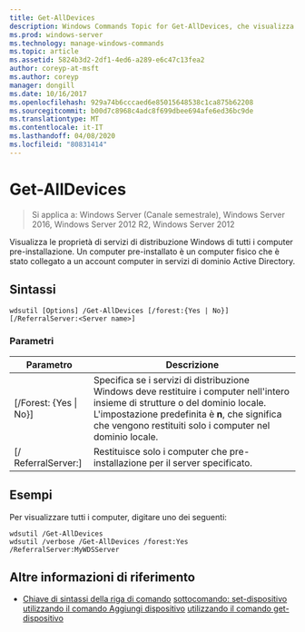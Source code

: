 ```yaml
---
title: Get-AllDevices
description: Windows Commands Topic for Get-AllDevices, che visualizza le proprietà di servizi di distribuzione Windows di tutti i computer pre-installati.
ms.prod: windows-server
ms.technology: manage-windows-commands
ms.topic: article
ms.assetid: 5824b3d2-2df1-4ed6-a289-e6c47c13fea2
author: coreyp-at-msft
ms.author: coreyp
manager: dongill
ms.date: 10/16/2017
ms.openlocfilehash: 929a74b6cccaed6e85015648538c1ca875b62208
ms.sourcegitcommit: b00d7c8968c4adc8f699dbee694afe6ed36bc9de
ms.translationtype: MT
ms.contentlocale: it-IT
ms.lasthandoff: 04/08/2020
ms.locfileid: "80831414"
---
```

# <a name="get-alldevices"></a>Get-AllDevices

>Si applica a: Windows Server (Canale semestrale), Windows Server 2016, Windows Server 2012 R2, Windows Server 2012

Visualizza le proprietà di servizi di distribuzione Windows di tutti i computer pre-installazione. Un computer pre-installato è un computer fisico che è stato collegato a un account computer in servizi di dominio Active Directory.

## <a name="syntax"></a>Sintassi
```
wdsutil [Options] /Get-AllDevices [/forest:{Yes | No}] [/ReferralServer:<Server name>]
```
### <a name="parameters"></a>Parametri
|Parametro|Descrizione|
|-------|--------|
|[/Forest: {Yes &#124; No}]|Specifica se i servizi di distribuzione Windows deve restituire i computer nell'intero insieme di strutture o del dominio locale. L'impostazione predefinita è **n**, che significa che vengono restituiti solo i computer nel dominio locale.|
|[/ ReferralServer:<Server name>]|Restituisce solo i computer che pre-installazione per il server specificato.|
## <a name="examples"></a><a name=BKMK_examples></a>Esempi
Per visualizzare tutti i computer, digitare uno dei seguenti:
```
wdsutil /Get-AllDevices
wdsutil /verbose /Get-AllDevices /forest:Yes /ReferralServer:MyWDSServer
```
## <a name="additional-references"></a>Altre informazioni di riferimento
- [Chiave di sintassi della riga di comando](command-line-syntax-key.md)
[sottocomando: set-dispositivo](subcommand-set-device.md)
[utilizzando il comando Aggiungi dispositivo](using-the-add-device-command.md)
[utilizzando il comando get-dispositivo](using-the-get-device-command.md)
